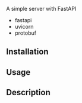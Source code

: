 A simple server with FastAPI

- fastapi
- uvicorn
- protobuf

## Installation

## Usage

## Description
